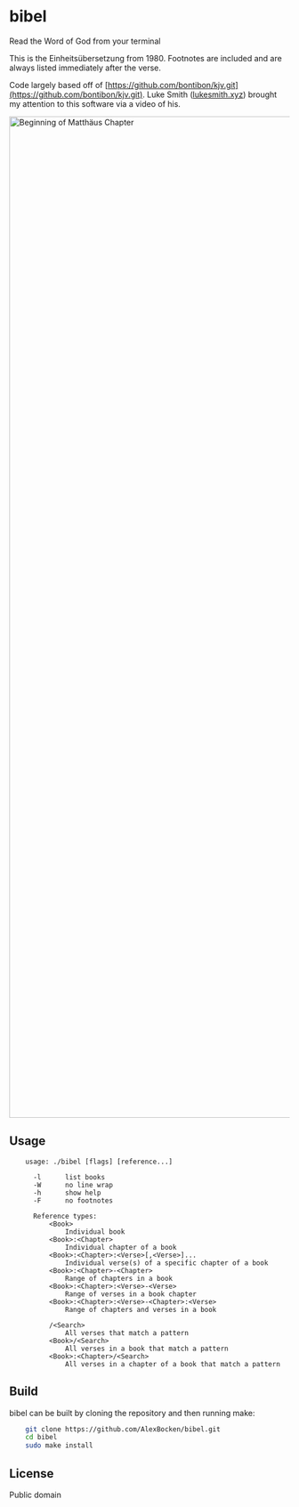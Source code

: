 # bibel

Read the Word of God from your terminal

This is the Einheitsübersetzung from 1980. Footnotes are included and are always listed immediately after the verse.

Code largely based off of [https://github.com/bontibon/kjv.git](https://github.com/bontibon/kjv.git). Luke Smith ([lukesmith.xyz](https://lukesmith.xyz/)) brought my attention to this software via a video of his.

<img src="/../assets/Mt_example.png" alt="Beginning of Matthäus Chapter" width="1800">

## Usage

```
    usage: ./bibel [flags] [reference...]

      -l      list books
      -W      no line wrap
      -h      show help
      -F      no footnotes

      Reference types:
          <Book>
              Individual book
          <Book>:<Chapter>
              Individual chapter of a book
          <Book>:<Chapter>:<Verse>[,<Verse>]...
              Individual verse(s) of a specific chapter of a book
          <Book>:<Chapter>-<Chapter>
              Range of chapters in a book
          <Book>:<Chapter>:<Verse>-<Verse>
              Range of verses in a book chapter
          <Book>:<Chapter>:<Verse>-<Chapter>:<Verse>
              Range of chapters and verses in a book

          /<Search>
              All verses that match a pattern
          <Book>/<Search>
              All verses in a book that match a pattern
          <Book>:<Chapter>/<Search>
              All verses in a chapter of a book that match a pattern
```

## Build

bibel can be built by cloning the repository and then running make:

```bash
    git clone https://github.com/AlexBocken/bibel.git
    cd bibel
    sudo make install
```
## License

Public domain
